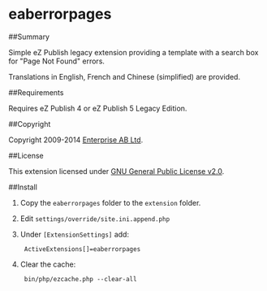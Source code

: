eaberrorpages
=============

##Summary

Simple eZ Publish legacy extension providing a template with a search box for "Page Not Found" errors.

Translations in English, French and Chinese (simplified) are provided.

##Requirements

Requires eZ Publish 4 or eZ Publish 5 Legacy Edition.

##Copyright

Copyright 2009-2014 [Enterprise AB Ltd](http://eab.uk).

##License

This extension licensed under [GNU General Public License v2.0](http://www.gnu.org/licenses/gpl-2.0.html).

##Install

1. Copy the `eaberrorpages` folder to the `extension` folder.

2. Edit `settings/override/site.ini.append.php`

3. Under `[ExtensionSettings]` add:

        ActiveExtensions[]=eaberrorpages

4. Clear the cache:

        bin/php/ezcache.php --clear-all
